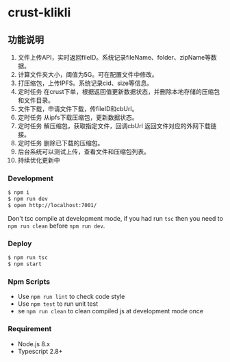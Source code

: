 # crust-klikli
## 功能说明
1. 文件上传API，实时返回fileID。系统记录fileName、folder、zipName等数据。
2. 计算文件夹大小，阈值为5G。可在配置文件中修改。
3. 打压缩包，上传IPFS。系统记录cid、size等信息。
4. 定时任务 在crust下单，根据返回值更新数据状态，并删除本地存储的压缩包和文件目录。
5. 文件下载，申请文件下载，传fileID和cbUrl。
6. 定时任务 从ipfs下载压缩包，更新数据状态。
7. 定时任务 解压缩包，获取指定文件，回调cbUrl 返回文件对应的外网下载链接。
9. 定时任务 删除已下载的压缩包。
10. 后台系统可以测试上传，查看文件和压缩包列表。
11. 持续优化更新中

### Development

```bash
$ npm i
$ npm run dev
$ open http://localhost:7001/
```

Don't tsc compile at development mode, if you had run `tsc` then you need to `npm run clean` before `npm run dev`.

### Deploy

```bash
$ npm run tsc
$ npm start
```

### Npm Scripts

- Use `npm run lint` to check code style
- Use `npm test` to run unit test
- se `npm run clean` to clean compiled js at development mode once

### Requirement

- Node.js 8.x
- Typescript 2.8+
